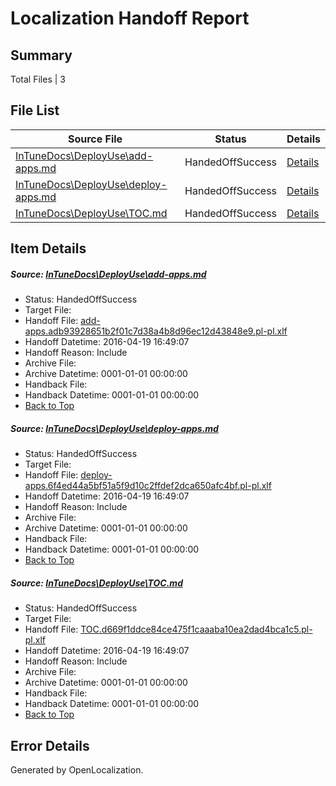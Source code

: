 # <a name='report-top'></a> Localization Handoff Report

## Summary
 Total Files | 3

## File List
 Source File | Status | Details 
 ----------- | ------ | ------- 
 [InTuneDocs\DeployUse\add-apps.md](https://github.com/Microsoft/IntuneDocs-pr/blob/29f81e497c5db777d7b81b2dd1723adcc55d4277/InTuneDocs/DeployUse/add-apps.md) | HandedOffSuccess | [Details](#e6579cd63480bfb21ccd55a4a8a9d24689721c8224)
 [InTuneDocs\DeployUse\deploy-apps.md](https://github.com/Microsoft/IntuneDocs-pr/blob/29f81e497c5db777d7b81b2dd1723adcc55d4277/InTuneDocs/DeployUse/deploy-apps.md) | HandedOffSuccess | [Details](#3fa518a16be89ecb93047d13b45209a863aa081547)
 [InTuneDocs\DeployUse\TOC.md](https://github.com/Microsoft/IntuneDocs-pr/blob/29f81e497c5db777d7b81b2dd1723adcc55d4277/InTuneDocs/DeployUse/TOC.md) | HandedOffSuccess | [Details](#b72db5095d4fec7f0b50fb5298bb8a25e528fbd1290)

## Item Details
##### <a name='e6579cd63480bfb21ccd55a4a8a9d24689721c8224'></a> Source: [InTuneDocs\DeployUse\add-apps.md](https://github.com/Microsoft/IntuneDocs-pr/blob/29f81e497c5db777d7b81b2dd1723adcc55d4277/InTuneDocs/DeployUse/add-apps.md)
* Status: HandedOffSuccess
* Target File: 
* Handoff File: [add-apps.adb93928651b2f01c7d38a4b8d96ec12d43848e9.pl-pl.xlf](https://github.com/Microsoft/EM.handoff/blob/a385cb44c81c5ad5a456e9d9e7d28d922dde4b2f/ol-handoff/Microsoft/IntuneDocs-pr.pl-pl/master/add-apps.adb93928651b2f01c7d38a4b8d96ec12d43848e9.pl-pl.xlf)
* Handoff Datetime: 2016-04-19 16:49:07
* Handoff Reason: Include
* Archive File: 
* Archive Datetime: 0001-01-01 00:00:00
* Handback File: 
* Handback Datetime: 0001-01-01 00:00:00
* [Back to Top](#report-top)

##### <a name='3fa518a16be89ecb93047d13b45209a863aa081547'></a> Source: [InTuneDocs\DeployUse\deploy-apps.md](https://github.com/Microsoft/IntuneDocs-pr/blob/29f81e497c5db777d7b81b2dd1723adcc55d4277/InTuneDocs/DeployUse/deploy-apps.md)
* Status: HandedOffSuccess
* Target File: 
* Handoff File: [deploy-apps.6f4ed44a5bf51a5f9d10c2ffdef2dca650afc4bf.pl-pl.xlf](https://github.com/Microsoft/EM.handoff/blob/a385cb44c81c5ad5a456e9d9e7d28d922dde4b2f/ol-handoff/Microsoft/IntuneDocs-pr.pl-pl/master/deploy-apps.6f4ed44a5bf51a5f9d10c2ffdef2dca650afc4bf.pl-pl.xlf)
* Handoff Datetime: 2016-04-19 16:49:07
* Handoff Reason: Include
* Archive File: 
* Archive Datetime: 0001-01-01 00:00:00
* Handback File: 
* Handback Datetime: 0001-01-01 00:00:00
* [Back to Top](#report-top)

##### <a name='b72db5095d4fec7f0b50fb5298bb8a25e528fbd1290'></a> Source: [InTuneDocs\DeployUse\TOC.md](https://github.com/Microsoft/IntuneDocs-pr/blob/29f81e497c5db777d7b81b2dd1723adcc55d4277/InTuneDocs/DeployUse/TOC.md)
* Status: HandedOffSuccess
* Target File: 
* Handoff File: [TOC.d669f1ddce84ce475f1caaaba10ea2dad4bca1c5.pl-pl.xlf](https://github.com/Microsoft/EM.handoff/blob/a385cb44c81c5ad5a456e9d9e7d28d922dde4b2f/ol-handoff/Microsoft/IntuneDocs-pr.pl-pl/master/TOC.d669f1ddce84ce475f1caaaba10ea2dad4bca1c5.pl-pl.xlf)
* Handoff Datetime: 2016-04-19 16:49:07
* Handoff Reason: Include
* Archive File: 
* Archive Datetime: 0001-01-01 00:00:00
* Handback File: 
* Handback Datetime: 0001-01-01 00:00:00
* [Back to Top](#report-top)


## Error Details

Generated by OpenLocalization.
